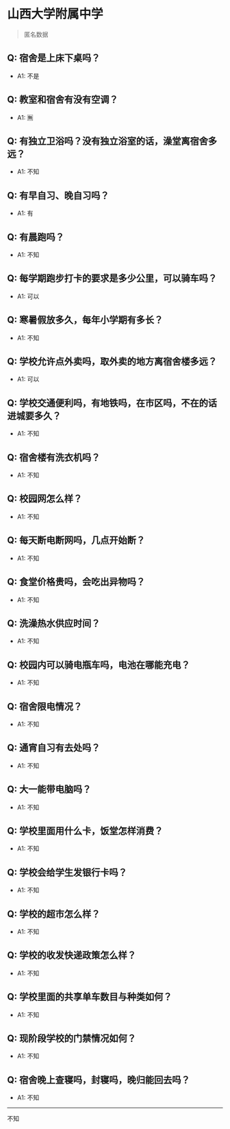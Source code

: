 # 山西大学附属中学

> 匿名数据

## Q: 宿舍是上床下桌吗？

- A1: 不是

## Q: 教室和宿舍有没有空调？

- A1: 🈚️

## Q: 有独立卫浴吗？没有独立浴室的话，澡堂离宿舍多远？

- A1: 不知

## Q: 有早自习、晚自习吗？

- A1: 有

## Q: 有晨跑吗？

- A1: 不知

## Q: 每学期跑步打卡的要求是多少公里，可以骑车吗？

- A1: 可以

## Q: 寒暑假放多久，每年小学期有多长？

- A1: 不知

## Q: 学校允许点外卖吗，取外卖的地方离宿舍楼多远？

- A1: 可以

## Q: 学校交通便利吗，有地铁吗，在市区吗，不在的话进城要多久？

- A1: 不知

## Q: 宿舍楼有洗衣机吗？

- A1: 不知

## Q: 校园网怎么样？

- A1: 不知

## Q: 每天断电断网吗，几点开始断？

- A1: 不知

## Q: 食堂价格贵吗，会吃出异物吗？

- A1: 不知

## Q: 洗澡热水供应时间？

- A1: 不知

## Q: 校园内可以骑电瓶车吗，电池在哪能充电？

- A1: 不知

## Q: 宿舍限电情况？

- A1: 不知

## Q: 通宵自习有去处吗？

- A1: 不知

## Q: 大一能带电脑吗？

- A1: 不知

## Q: 学校里面用什么卡，饭堂怎样消费？

- A1: 不知

## Q: 学校会给学生发银行卡吗？

- A1: 不知

## Q: 学校的超市怎么样？

- A1: 不知

## Q: 学校的收发快递政策怎么样？

- A1: 不知

## Q: 学校里面的共享单车数目与种类如何？

- A1: 不知

## Q: 现阶段学校的门禁情况如何？

- A1: 不知

## Q: 宿舍晚上查寝吗，封寝吗，晚归能回去吗？

- A1: 不知

***

不知
